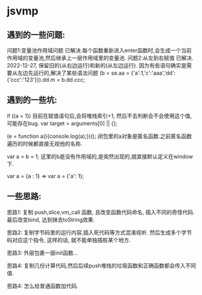 # jsvmp

## 遇到的一些问题:
问题1:变量池作用域问题 
已解决.每个函数重新进入enter函数时,会生成一个当前作用域的变量池,然后继承上一层作用域里的变量池.
问题2:从左到右赋值
已解决. 2022-12-27, 保留旧的(从右边运行)和新的(从左边运行).
因为有些语句确实是需要从左边先运行的,解决了某些语法问题
(b = se.aa = {'a':1,'c':'aaa','dd':{'ccc':'123'}}).dd.m = b.dd.ccc;



## 遇到的一些坑:
if ((a = 1)) 目前在赋值语句后,会将堆栈索引+1, 然后不去判断会不会使用这个值, 可能存在bug.
var target = arguments[0] || {};

(e = function a(){console.log(a);})();  闭包里的a对象是匿名函数.之前匿名函数遍历的时候都直接无视他的名称.

var a = b = 1;  这里的b是没有作用域的,是突然出现的,就直接默认定义在window下.

var a = {a : 1} => var a = {'a': 1};


## 一些思路:

思路1: 复制 push,slice,vm_call 函数, 且改变函数代码命名, 插入不同的奇怪代码. 最后改变bind, 达到抹去toString效果.

思路2: 复制字节码里的运行内容,插入死代码等方式混淆视听. 然后生成多个字节码对应这个指令, 这样的话, 就不能单独插桩某个地方.

思路3: 外层包裹一层init函数...

思路4: 复制几份计算代码,然后后续push堆栈的垃圾函数和正确函数都会传入不同值.

思路4: 怎么给普通函数加代码.


